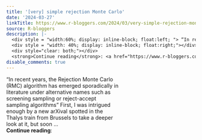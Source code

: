 ```yaml
---
title: '[very] simple rejection Monte Carlo'
date: '2024-03-27'
linkTitle: https://www.r-bloggers.com/2024/03/very-simple-rejection-monte-carlo/
source: R-bloggers
description: |-
  <div style = "width:60%; display: inline-block; float:left; "> “In recent years, the Rejection Monte Carlo (RMC) algorithm has emerged sporadically in literature under alternative names such as screening sampling or reject-accept sampling algorithms” First, I was intrigued enough by a new arXival spotted in the Thalys train from Brussels to take a deeper look at it, but soon ...</div>
  <div style = "width: 40%; display: inline-block; float:right;"></div>
  <div style="clear: both;"></div>
  <strong>Continue reading</strong>: <a href="https://www.r-bloggers.com/2024/03/very-simple-rejection-monte-carl ...
disable_comments: true
---
```

<div style = "width:60%; display: inline-block; float:left; "> “In recent years, the Rejection Monte Carlo (RMC) algorithm has emerged sporadically in literature under alternative names such as screening sampling or reject-accept sampling algorithms” First, I was intrigued enough by a new arXival spotted in the Thalys train from Brussels to take a deeper look at it, but soon ...</div>
<div style = "width: 40%; display: inline-block; float:right;"></div>
<div style="clear: both;"></div>
<strong>Continue reading</strong>: <a href="https://www.r-bloggers.com/2024/03/very-simple-rejection-monte-carl ...